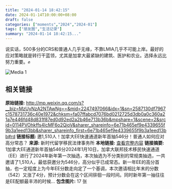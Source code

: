 ```yaml
---
title: "2024-01-14 18:42:15"
date: 2024-01-14T10:00:00+08:00
draft: false
categories: ["moments","2024","2024-01"]
tags: ["朋友圈","生活记录"]
summary: "2024-01-14 18:42:15..."
---
```


说实话，500多分的CRS和普通人几乎无缘，不靠LMIA几乎不可能上岸。最好的应对策略就是转行干蓝领，尤其是加拿大最紧缺的建筑、医护和农业。选择永远比努力重要。✊

![Media 1](/Moments/photos/2024-01-14/202401141842150.jpg)

## 相关链接

**原始链接:** http://mp.weixin.qq.com/s?__biz=MzUyNzA2NTAwNg==&mid=2247497066&idx=1&sn=2587130df7967c1578731736c40e1972&chksm=fa07ffabcd7076bd0212725d3db0a0c360a21a7e446fd48d831f87ed0d92ed2a2b46e713b36b&mpshare=1&scene=2&srcid=0114PVOhkffs4IcMF6o2QioV&sharer_shareinfo=6e71b465ef9e4339655f9b3a1eed13bb&sharer_shareinfo_first=6e71b465ef9e4339655f9b3a1eed13bb#rd
**链接标题:** 邀1,510人！加拿大EE快速通道新年首抽546分！普通人如何应对高分常态？
**来源:** 新时代留学移民法律事务所
**本地链接:** [查看完整内容](/link_content/2024/01/2024-01-14/link_content/)
**链接摘要:** 1加拿大EE通道新年首抽546分2024年1月10日，加拿大联邦技术移民快速通道（EE）进行了2024年新年第一次抽选，本次抽选为不分类别的常规类抽选，一共邀请了1,510人，最低获邀分为546分，高分似乎已成常态。新一年EE的高分首抽，也一定程度上为今年EE分数走向定了一个基调，本次邀请相比年末的分数（542）又涨了4分，预计分数会在这个区间徘徊一段时间。同时新年第一抽往往是EE配额最丰沛的时候...
**包含图片:** 17 张

